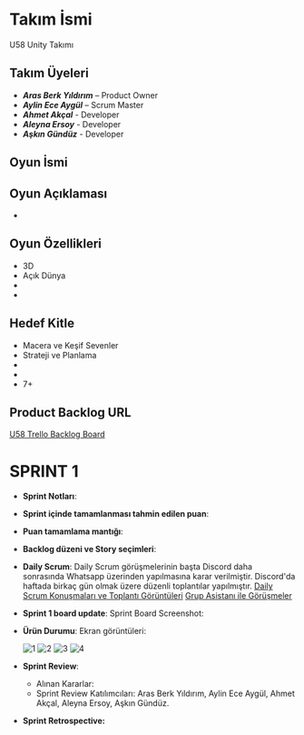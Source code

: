 # **Takım İsmi**

U58 Unity Takımı

## Takım Üyeleri

-	***Aras Berk Yıldırım***  – Product Owner
-	***Aylin Ece Aygül*** – Scrum Master
-	***Ahmet Akçal*** - Developer
-	***Aleyna Ersoy*** - Developer
-	***Aşkın Gündüz*** - Developer

## Oyun İsmi



## Oyun Açıklaması

- 

## Oyun Özellikleri

- 3D
- Açık Dünya
- 
- 

## Hedef Kitle

- Macera ve Keşif Sevenler
- Strateji ve Planlama
- 
- 
- 7+

## Product Backlog URL

[U58 Trello Backlog Board](https://trello.com/b/4T7hiQ06/sprint-1)

# **SPRINT 1**
- **Sprint Notları**:
- **Sprint içinde tamamlanması tahmin edilen puan**:
- **Puan tamamlama mantığı**:
- **Backlog düzeni ve Story seçimleri**:
- **Daily Scrum**: Daily Scrum görüşmelerinin başta Discord daha sonrasında Whatsapp üzerinden yapılmasına karar verilmiştir. Discord'da haftada birkaç gün olmak üzere düzenli toplantılar yapılmıştır.
    [Daily Scrum Konuşmaları ve Toplantı Görüntüleri](https://1drv.ms/f/s!AtbTsuS_or4ybeMU0hdxjEO0nVg)
    [Grup Asistanı ile Görüşmeler](https://1drv.ms/f/s!AtbTsuS_or4yd1ch9V3hgB6YXZ0)
- **Sprint 1 board update**: Sprint Board Screenshot:
  
- **Ürün Durumu**: Ekran görüntüleri:
  
  ![1](https://github.com/Govua58/U-58/assets/173603073/df63ceae-ac1c-473e-9d14-d20b1603042f)
  ![2](https://github.com/Govua58/U-58/assets/173603073/fe72cae0-fc4f-42af-8a0f-0691bb19e959)
  ![3](https://github.com/Govua58/U-58/assets/173603073/85d99bac-5272-4cda-8f3b-2873d286745a)
  ![4](https://github.com/Govua58/U-58/assets/173603073/0602a2c7-d62a-4ddf-a2d4-b651a6438aa5)
  
- **Sprint Review**:
    - Alınan Kararlar:
    - Sprint Review Katılımcıları: Aras Berk Yıldırım, Aylin Ece Aygül, Ahmet Akçal, Aleyna Ersoy, Aşkın Gündüz.

- **Sprint Retrospective:**
